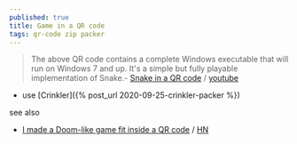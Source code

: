 ```yaml
---
published: true
title: Game in a QR code
tags: qr-code zip packer
---
```

> The above QR code contains a complete Windows executable that will run on Windows 7 and up. It's a simple but fully playable implementation of Snake.- [Snake in a QR code](https://itsmattkc.com/etc/snakeqr/) / [youtube](https://www.youtube.com/watch?v=ExwqNreocpg&feature=youtu.be)

- use [Crinkler]({% post_url 2020-09-25-crinkler-packer %})

see also
- [I made a Doom-like game fit inside a QR code](https://github.com/Kuberwastaken/backdooms?tab=readme-ov-file#the-backdooms-running-doom-on-a-qr-code) / [HN](https://news.ycombinator.com/item?id=43729683)